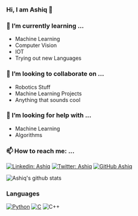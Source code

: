 ### Hi, I am Ashiq 👋


### 🌱 I’m currently learning ...
- Machine Learning
- Computer Vision
- IOT
- Trying out new Languages

### 👯 I’m looking to collaborate on ...
- Robotics Stuff
- Machine Learning Projects
- Anything that sounds cool

### 🤔 I’m looking for help with ...
- Machine Learning
- Algorithms
 

### 📫 How to reach me: ...
[![Linkedin: Ashiq](https://img.shields.io/badge/-AshiqAbdulkhader-blue?style=flat-square&logo=Linkedin&logoColor=white&link=https://www.linkedin.com/in/muhammed-ashiq-abdul-khader/)](https://www.linkedin.com/in/muhammed-ashiq-abdul-khader/)
[![Twitter: Ashiq](https://img.shields.io/twitter/follow/__Ashiq__?style=social)](https://twitter.com/__Ashiq__)
[![GitHub Ashiq](https://img.shields.io/github/followers/AshiqAbdulkhader?label=follow&style=social)](https://github.com/AshiqAbdulkhader)

![Ashiq's github stats](https://github-readme-stats.vercel.app/api?username=AshiqAbdulkhader&count_private=false)

### Languages

[![Python](https://img.shields.io/badge/-Python-fff?&logo=python)](https://github.com/adamalston?tab=repositories&q=&type=&language=python)
[![C](https://img.shields.io/badge/-C-fff?&logo=C)](https://github.com/adamalston?tab=repositories&q=&type=&language=c)
![C++](https://img.shields.io/badge/-C++-fff?&logo=c%2b%2b&logoColor=00599C)
